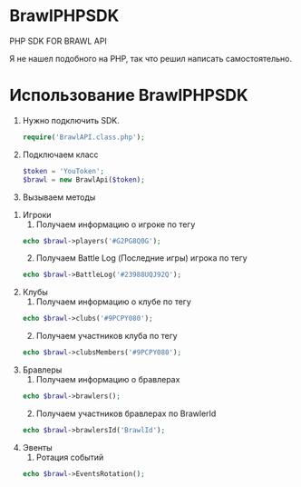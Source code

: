 # BrawlPHPSDK
PHP SDK FOR BRAWL API 

Я не нашел подобного на PHP, так что решил написать самостоятельно. 

# Использование BrawlPHPSDK
1)  Нужно подключить SDK.
	```php
	require('BrawlAPI.class.php');
	```
2)  Подключаем класс
	```php
  	$token = 'YouToken';
	$brawl = new BrawlApi($token);
	```
3)  Вызываем методы
  1. Игроки
      1. Получаем информацию о игроке по тегу
      ```php
      echo $brawl->players('#G2PG8Q0G');
      ```
      2. Получаем Battle Log (Последние игры) игрока по тегу
      ```php
      echo $brawl->BattleLog('#23988UQJ92Q');
      ```
  2. Клубы
      1. Получаем информацию о клубе по тегу
      ```php
      echo $brawl->clubs('#9PCPY080');
      ```
      2. Получаем участников клуба по тегу
      ```php
      echo $brawl->clubsMembers('#9PCPY080');
      ```
  3. Бравлеры
      1. Получаем информацию о бравлерах
      ```php
      echo $brawl->brawlers();
      ```
      2. Получаем участников бравлерах по BrawlerId
      ```php
      echo $brawl->brawlersId('BrawlId');
      ```
  4. Эвенты
      1. Ротация событий
      ```php
      echo $brawl->EventsRotation();
      ```
